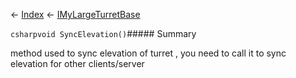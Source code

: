 ← [Index](Api-Index) ← [IMyLargeTurretBase](Sandbox.ModAPI.Ingame.IMyLargeTurretBase)

```csharpvoid SyncElevation()```##### Summary

method used to sync elevation of turret , you need to call it to sync elevation for other clients/server

